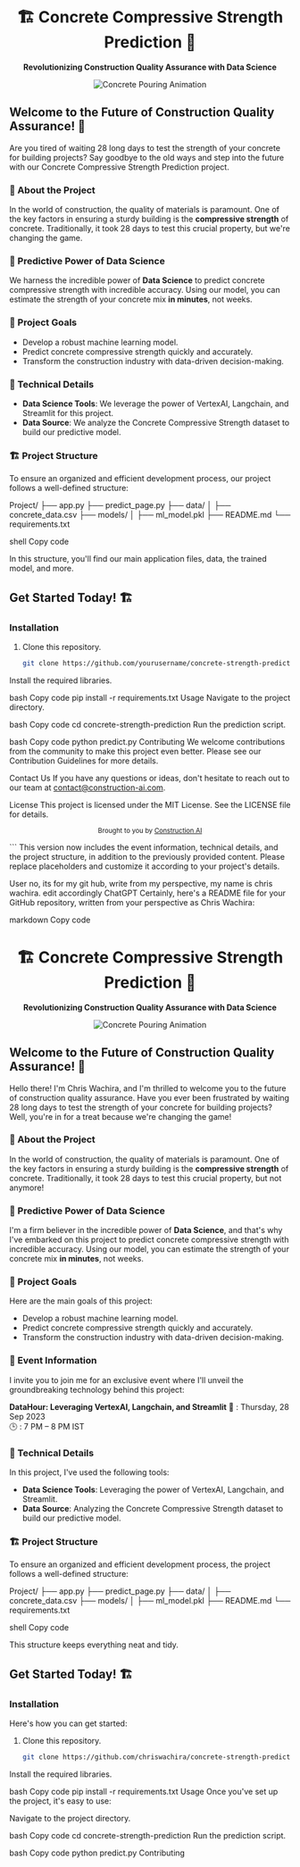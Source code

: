 <!-- Project Title -->
<h1 align="center">🏗️ Concrete Compressive Strength Prediction 🧱</h1>

<!-- Project Description -->
<p align="center">
  <strong>Revolutionizing Construction Quality Assurance with Data Science</strong>
</p>

<!-- Animated Introduction -->
<p align="center">
  <img src="https://your-animation-hosting.com/animated-preview.gif" alt="Concrete Pouring Animation">
</p>

## Welcome to the Future of Construction Quality Assurance! 🌟

Are you tired of waiting 28 long days to test the strength of your concrete for building projects? Say goodbye to the old ways and step into the future with our Concrete Compressive Strength Prediction project.

### 🚀 About the Project

In the world of construction, the quality of materials is paramount. One of the key factors in ensuring a sturdy building is the **compressive strength** of concrete. Traditionally, it took 28 days to test this crucial property, but we're changing the game.

### 🤖 Predictive Power of Data Science

We harness the incredible power of **Data Science** to predict concrete compressive strength with incredible accuracy. Using our model, you can estimate the strength of your concrete mix **in minutes**, not weeks.

### 🎯 Project Goals

- Develop a robust machine learning model.
- Predict concrete compressive strength quickly and accurately.
- Transform the construction industry with data-driven decision-making.
### 🧰 Technical Details

- **Data Science Tools**: We leverage the power of VertexAI, Langchain, and Streamlit for this project.
- **Data Source**: We analyze the Concrete Compressive Strength dataset to build our predictive model.

### 🏗️ Project Structure

To ensure an organized and efficient development process, our project follows a well-defined structure:

Project/
├── app.py
├── predict_page.py
├── data/
│ ├── concrete_data.csv
├── models/
│ ├── ml_model.pkl
├── README.md
└── requirements.txt

shell
Copy code

In this structure, you'll find our main application files, data, the trained model, and more.

## Get Started Today! 🏗️

### Installation

1. Clone this repository.
   
   ```bash
   git clone https://github.com/yourusername/concrete-strength-prediction.git
Install the required libraries.

bash
Copy code
pip install -r requirements.txt
Usage
Navigate to the project directory.

bash
Copy code
cd concrete-strength-prediction
Run the prediction script.

bash
Copy code
python predict.py
Contributing
We welcome contributions from the community to make this project even better. Please see our Contribution Guidelines for more details.

Contact Us
If you have any questions or ideas, don't hesitate to reach out to our team at contact@construction-ai.com.

License
This project is licensed under the MIT License. See the LICENSE file for details.

<p align="center">
  <sub>Brought to you by <a href="https://www.construction-ai.com">Construction AI</a></sub>
</p>
```
This version now includes the event information, technical details, and the project structure, in addition to the previously provided content. Please replace placeholders and customize it according to your project's details.




User
no, its for my git hub, write from my perspective, my name is chris wachira. edit accordingly
ChatGPT
Certainly, here's a README file for your GitHub repository, written from your perspective as Chris Wachira:

markdown
Copy code
<!-- Project Title -->
<h1 align="center">🏗️ Concrete Compressive Strength Prediction 🧱</h1>

<!-- Project Description -->
<p align="center">
  <strong>Revolutionizing Construction Quality Assurance with Data Science</strong>
</p>

<!-- Animated Introduction -->
<p align="center">
  <img src="https://your-animation-hosting.com/animated-preview.gif" alt="Concrete Pouring Animation">
</p>

## Welcome to the Future of Construction Quality Assurance! 🌟

Hello there! I'm Chris Wachira, and I'm thrilled to welcome you to the future of construction quality assurance. Have you ever been frustrated by waiting 28 long days to test the strength of your concrete for building projects? Well, you're in for a treat because we're changing the game!

### 🚀 About the Project

In the world of construction, the quality of materials is paramount. One of the key factors in ensuring a sturdy building is the **compressive strength** of concrete. Traditionally, it took 28 days to test this crucial property, but not anymore!

### 🤖 Predictive Power of Data Science

I'm a firm believer in the incredible power of **Data Science**, and that's why I've embarked on this project to predict concrete compressive strength with incredible accuracy. Using our model, you can estimate the strength of your concrete mix **in minutes**, not weeks.

### 🎯 Project Goals

Here are the main goals of this project:

- Develop a robust machine learning model.
- Predict concrete compressive strength quickly and accurately.
- Transform the construction industry with data-driven decision-making.

### 📅 Event Information

I invite you to join me for an exclusive event where I'll unveil the groundbreaking technology behind this project:

**DataHour: Leveraging VertexAI, Langchain, and Streamlit**
📅 : Thursday, 28 Sep 2023  
🕒 : 7 PM – 8 PM IST

### 🧰 Technical Details

In this project, I've used the following tools:

- **Data Science Tools**: Leveraging the power of VertexAI, Langchain, and Streamlit.
- **Data Source**: Analyzing the Concrete Compressive Strength dataset to build our predictive model.

### 🏗️ Project Structure

To ensure an organized and efficient development process, the project follows a well-defined structure:

Project/
├── app.py
├── predict_page.py
├── data/
│ ├── concrete_data.csv
├── models/
│ ├── ml_model.pkl
├── README.md
└── requirements.txt

shell
Copy code

This structure keeps everything neat and tidy.

## Get Started Today! 🏗️

### Installation

Here's how you can get started:

1. Clone this repository.
   
   ```bash
   git clone https://github.com/chriswachira/concrete-strength-prediction.git
Install the required libraries.

bash
Copy code
pip install -r requirements.txt
Usage
Once you've set up the project, it's easy to use:

Navigate to the project directory.

bash
Copy code
cd concrete-strength-prediction
Run the prediction script.

bash
Copy code
python predict.py
Contributing
